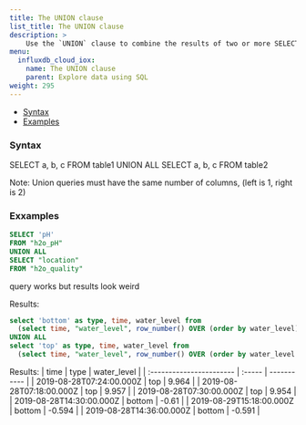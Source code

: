 ```yaml
---
title: The UNION clause
list_title: The UNION clause
description: > 
    Use the `UNION` clause to combine the results of two or more SELECT statements without returning any duplicate rows.
menu:
  influxdb_cloud_iox:
    name: The UNION clause
    parent: Explore data using SQL
weight: 295
---
```



- [Syntax](#syntax)
- [Examples](#examples)


### Syntax

SELECT
    a,
    b,
    c
FROM table1
UNION ALL
SELECT
    a,
    b,
    c
FROM table2

Note:
Union queries must have the same number of columns, (left is 1, right is 2)

### Exxamples

```sql
SELECT 'pH'
FROM "h2o_pH"
UNION ALL
SELECT "location"
FROM "h2o_quality"
```
 query works but results look weird
 
Results:



```sql
select 'bottom' as type, time, water_level from 
  (select time, "water_level", row_number() OVER (order by water_level) as rn from h2o_feet) where rn <= 3 
UNION ALL 
select 'top' as type, time, water_level from 
  (select time, "water_level", row_number() OVER (order by water_level desc) as rn from h2o_feet) where rn <= 3;
  ```
Results:
| time                     | type   | water_level |
| :----------------------- | :----- | ----------- |
| 2019-08-28T07:24:00.000Z | top    | 9.964       |
| 2019-08-28T07:18:00.000Z | top    | 9.957       |
| 2019-08-28T07:30:00.000Z | top    | 9.954       |
| 2019-08-28T14:30:00.000Z | bottom | -0.61       |
| 2019-08-29T15:18:00.000Z | bottom | -0.594      |
| 2019-08-28T14:36:00.000Z | bottom | -0.591      |

